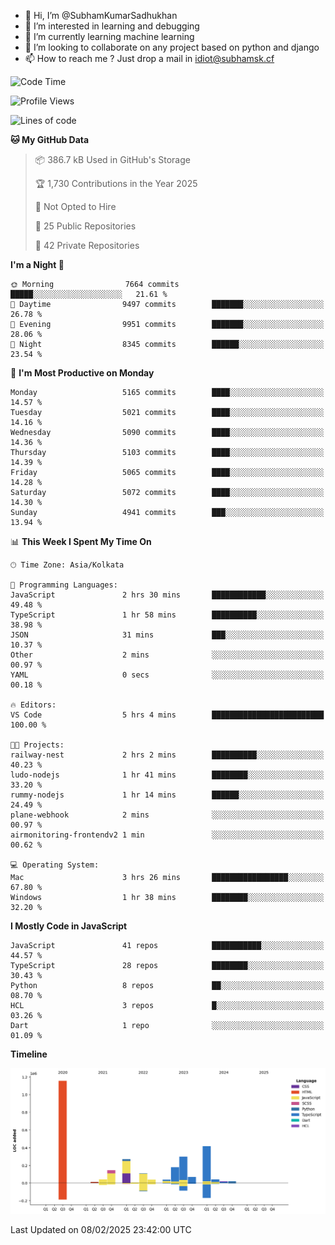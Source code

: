 - 👋 Hi, I’m @SubhamKumarSadhukhan
- 👀 I’m interested in learning and debugging
- 🌱 I’m currently learning machine learning
- 💞️ I’m looking to collaborate on any project based on python and django
- 📫 How to reach me ?
      Just drop a mail in idiot@subhamsk.cf

<!---
SubhamKumarSadhukhan/SubhamKumarSadhukhan is a ✨ special ✨ repository because its `README.md` (this file) appears on your GitHub profile.
You can click the Preview link to take a look at your changes.
--->


<!--START_SECTION:waka-->
![Code Time](http://img.shields.io/badge/Code%20Time-2%2C741%20hrs%2023%20mins-blue)

![Profile Views](http://img.shields.io/badge/Profile%20Views-0-blue)

![Lines of code](https://img.shields.io/badge/From%20Hello%20World%20I%27ve%20Written-2.8%20million%20lines%20of%20code-blue)

**🐱 My GitHub Data** 

> 📦 386.7 kB Used in GitHub's Storage 
 > 
> 🏆 1,730 Contributions in the Year 2025
 > 
> 🚫 Not Opted to Hire
 > 
> 📜 25 Public Repositories 
 > 
> 🔑 42 Private Repositories 
 > 
**I'm a Night 🦉** 

```text
🌞 Morning                7664 commits        █████░░░░░░░░░░░░░░░░░░░░   21.61 % 
🌆 Daytime                9497 commits        ███████░░░░░░░░░░░░░░░░░░   26.78 % 
🌃 Evening                9951 commits        ███████░░░░░░░░░░░░░░░░░░   28.06 % 
🌙 Night                  8345 commits        ██████░░░░░░░░░░░░░░░░░░░   23.54 % 
```
📅 **I'm Most Productive on Monday** 

```text
Monday                   5165 commits        ████░░░░░░░░░░░░░░░░░░░░░   14.57 % 
Tuesday                  5021 commits        ████░░░░░░░░░░░░░░░░░░░░░   14.16 % 
Wednesday                5090 commits        ████░░░░░░░░░░░░░░░░░░░░░   14.36 % 
Thursday                 5103 commits        ████░░░░░░░░░░░░░░░░░░░░░   14.39 % 
Friday                   5065 commits        ████░░░░░░░░░░░░░░░░░░░░░   14.28 % 
Saturday                 5072 commits        ████░░░░░░░░░░░░░░░░░░░░░   14.30 % 
Sunday                   4941 commits        ███░░░░░░░░░░░░░░░░░░░░░░   13.94 % 
```


📊 **This Week I Spent My Time On** 

```text
🕑︎ Time Zone: Asia/Kolkata

💬 Programming Languages: 
JavaScript               2 hrs 30 mins       ████████████░░░░░░░░░░░░░   49.48 % 
TypeScript               1 hr 58 mins        ██████████░░░░░░░░░░░░░░░   38.98 % 
JSON                     31 mins             ███░░░░░░░░░░░░░░░░░░░░░░   10.37 % 
Other                    2 mins              ░░░░░░░░░░░░░░░░░░░░░░░░░   00.97 % 
YAML                     0 secs              ░░░░░░░░░░░░░░░░░░░░░░░░░   00.18 % 

🔥 Editors: 
VS Code                  5 hrs 4 mins        █████████████████████████   100.00 % 

🐱‍💻 Projects: 
railway-nest             2 hrs 2 mins        ██████████░░░░░░░░░░░░░░░   40.23 % 
ludo-nodejs              1 hr 41 mins        ████████░░░░░░░░░░░░░░░░░   33.20 % 
rummy-nodejs             1 hr 14 mins        ██████░░░░░░░░░░░░░░░░░░░   24.49 % 
plane-webhook            2 mins              ░░░░░░░░░░░░░░░░░░░░░░░░░   00.97 % 
airmonitoring-frontendv2 1 min               ░░░░░░░░░░░░░░░░░░░░░░░░░   00.62 % 

💻 Operating System: 
Mac                      3 hrs 26 mins       █████████████████░░░░░░░░   67.80 % 
Windows                  1 hr 38 mins        ████████░░░░░░░░░░░░░░░░░   32.20 % 
```

**I Mostly Code in JavaScript** 

```text
JavaScript               41 repos            ███████████░░░░░░░░░░░░░░   44.57 % 
TypeScript               28 repos            ████████░░░░░░░░░░░░░░░░░   30.43 % 
Python                   8 repos             ██░░░░░░░░░░░░░░░░░░░░░░░   08.70 % 
HCL                      3 repos             █░░░░░░░░░░░░░░░░░░░░░░░░   03.26 % 
Dart                     1 repo              ░░░░░░░░░░░░░░░░░░░░░░░░░   01.09 % 
```



**Timeline**

![Lines of Code chart](https://raw.githubusercontent.com/SubhamKumarSadhukhan/SubhamKumarSadhukhan/main/assets/bar_graph.png)


 Last Updated on 08/02/2025 23:42:00 UTC
<!--END_SECTION:waka-->
